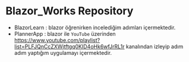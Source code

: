 # Blazor_Works Repository

- BlazorLearn : blazor öğrenirken incelediğim adımları içermektedir.  
- PlannerApp  : blazor ile `YouTube` üzerinden https://www.youtube.com/playlist?list=PLFJQnCcZXWjtftgq0KID4oHk6wfJrRL1r kanalından izleyip adım adım yaptığım uygulamayı içermektedir.